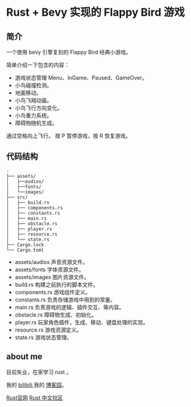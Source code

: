 # Rust + Bevy 实现的 Flappy Bird 游戏

## 简介
一个使用 bevy 引擎复刻的 Flappy Bird 经典小游戏。

简单介绍一下包含的内容：

- 游戏状态管理 Menu、InGame、Paused、GameOver。
- 小鸟碰撞检测。
- 地面移动。
- 小鸟飞翔动画。
- 小鸟飞行方向变化。
- 小鸟重力系统。
- 障碍物随机生成。

通过空格向上飞行。
按 P 暂停游戏，按 R 恢复游戏。


## 代码结构
```
·
├── assets/
│   ├──audios/
│   ├──fonts/
│   └──images/
├── src/
│   ├── build.rs
│   ├── components.rs
│   ├── constants.rs
│   ├── main.rs
│   ├── obstacle.rs
│   ├── player.rs
│   ├── resource.rs
│   └── state.rs
├── Cargo.lock
└── Cargo.toml
```

- assets/audios 声音资源文件。
- assets/fonts 字体资源文件。
- assets/images 图片资源文件。
- build.rs 构建之前执行的脚本文件。
- components.rs 游戏组件定义。
- constants.rs 负责存储游戏中用到的常量。
- main.rs 负责游戏的逻辑、插件交互、等内容。
- obstacle.rs 障碍物生成、初始化。
- player.rs 玩家角色插件，生成、移动、键盘处理的实现。
- resource.rs 游戏资源定义。
- state.rs 游戏状态管理。


## about me 
目前失业，在家学习 rust 。

我的 [bilibili](https://space.bilibili.com/259260787),我的 [博客园](https://www.cnblogs.com/SantiagoZhang)。


[Rust官网](https://www.rust-lang.org/)
[Rust 中文社区](https://rustcc.cn/)
